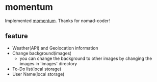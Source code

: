 # momentum

Implemented [momentum](https://momentumdash.com).
Thanks for nomad-coder!

## feature
- Weather(API) and Geolocation information
- Change background(images)
  - you can change the background to other images by changing the images in 'images' directory
- To-Do list(local storage)
- User Name(local storage)
